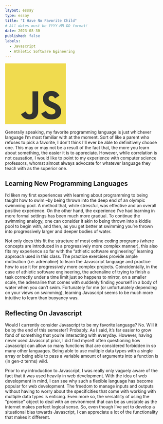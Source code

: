 ```yaml
---
layout: essay
type: essay
title: "I Have No Favorite Child"
# All dates must be YYYY-MM-DD format!
date: 2023-08-30
published: false
labels:
  - Javascript
  - Athletic Software Egineering
---
```


<img width="200px" class="rounded float-start pe-4" src="../img/javascript_symbol.png">

Generally speaking, my favorite programming language is just whichever language I’m most familiar with at the moment. Sort of like a parent who refuses to pick a favorite, I don't think I'll ever be able to definitively choose one. This may or may not be a result of the fact that, the more you learn about something, the easier it is to appreciate. However, while correlation is not causation, I would like to point to my experience with computer science professors, whomst almost always advocate for whatever language they teach with as the superior one.

## Learning New Programming Languages

I’d liken my first experiences with learning about programming to being taught how to swim –by being thrown into the deep end of an olympic swimming pool. A method that, while stressful, was effective and an overall positive experience. On the other hand, the experience I’ve had learning in more formal settings has been much more gradual. To continue the swimming analogy, one can consider it akin to being thrown into a kiddie pool to begin with, and then, as you get better at swimming you’re thrown into progressively larger and deeper bodies of water. 

Not only does this fit the structure of most online coding programs (where concepts are introduced in a progressively more complex manner), this also fits my experience so far with the “athletic software engineering” learning approach used in this class. The practice exercises provide ample motivation (i.e. adrenaline) to learn the Javascript language and practice how to use it for progressively more complex projects. Coincidentally, in the case of athletic software engineering, the adrenaline of trying to finish a task correctly under a time limit just so happens to mirror, on a smaller scale, the adrenaline that comes with suddenly finding yourself in a body of water when you can’t swim. Fortunately for me (or unfortunately depending on your views on swimming), learning Javascript seems to be much more intuitive to learn than buoyancy was.

## Reflecting On Javascript

Would I currently consider Javascript to be my favorite language? No. Will it be by the end of this semester? Probably. As I said, it’s far easier to grow fond of something that you’re interacting with everyday. However, having never used Javascript prior, I did find myself often questioning how Javascript can allow so many functions that are considered forbidden in so many other languages. Being able to use multiple data types with a single array or being able to pass a variable amount of arguments into a function is (in gen-z terms) wild.

Prior to my introduction to Javascript, I was really only vaguely aware of the fact that it was used heavily in web development. With the idea of web development in mind, I can see why such a flexible language has become popular for web development. The freedom to manage inputs and outputs without having to worry about the specificities that come with working with multiple data types is enticing. Even more so, the versatility of using the “promise” object to deal with an environment that can be as unstable as the internet makes perfect logical sense. So, even though I've yet to develop a situational bias towards Javascript, I can appreciate a lot of the functionality that makes it different. 
